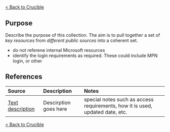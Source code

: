 # <Collection Title>

[< Back to Crucible](./)

## Purpose

Describe the purpose of this collection. The aim is to pull together a set of *key resources* from *different public sources* into a coherent set. 

- do not referene internal Microsoft resources
- identify the login requirements as required. These could include MPN login, or other

## References


Source | Description | Notes
:----- | :-----  | :-----
[Text description](http://www.microsoft.com) | Descirption goes here | special notes such as access requirements, how it is used, updated date, etc.

[< Back to Crucible](./)